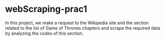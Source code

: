 # webScraping-prac1
In this project, we make a request to the Wikipedia site and the section related to the list of Game of Thrones chapters and scrape the required data by analyzing the codes of this section.
